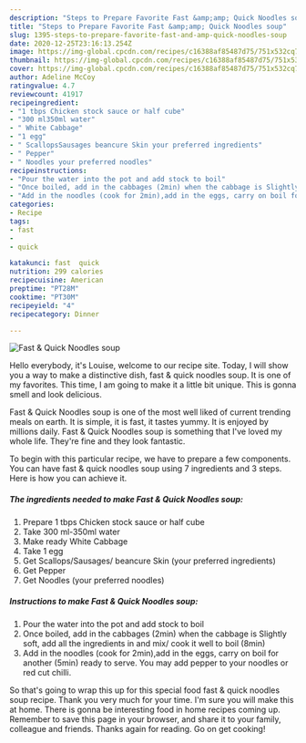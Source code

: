 ```yaml
---
description: "Steps to Prepare Favorite Fast &amp;amp; Quick Noodles soup"
title: "Steps to Prepare Favorite Fast &amp;amp; Quick Noodles soup"
slug: 1395-steps-to-prepare-favorite-fast-and-amp-quick-noodles-soup
date: 2020-12-25T23:16:13.254Z
image: https://img-global.cpcdn.com/recipes/c16388af85487d75/751x532cq70/fast-quick-noodles-soup-recipe-main-photo.jpg
thumbnail: https://img-global.cpcdn.com/recipes/c16388af85487d75/751x532cq70/fast-quick-noodles-soup-recipe-main-photo.jpg
cover: https://img-global.cpcdn.com/recipes/c16388af85487d75/751x532cq70/fast-quick-noodles-soup-recipe-main-photo.jpg
author: Adeline McCoy
ratingvalue: 4.7
reviewcount: 41917
recipeingredient:
- "1 tbps Chicken stock sauce or half cube"
- "300 ml350ml water"
- " White Cabbage"
- "1 egg"
- " ScallopsSausages beancure Skin your preferred ingredients"
- " Pepper"
- " Noodles your preferred noodles"
recipeinstructions:
- "Pour the water into the pot and add stock to boil"
- "Once boiled, add in the cabbages (2min) when the cabbage is Slightly soft, add all the ingredients in and mix/ cook it well to boil (8min)"
- "Add in the noodles (cook for 2min),add in the eggs, carry on boil for another (5min) ready to serve. You may add pepper to your noodles or red cut chilli."
categories:
- Recipe
tags:
- fast
- 
- quick

katakunci: fast  quick 
nutrition: 299 calories
recipecuisine: American
preptime: "PT28M"
cooktime: "PT30M"
recipeyield: "4"
recipecategory: Dinner

---
```



![Fast &amp; Quick Noodles soup](https://img-global.cpcdn.com/recipes/c16388af85487d75/751x532cq70/fast-quick-noodles-soup-recipe-main-photo.jpg)

Hello everybody, it's Louise, welcome to our recipe site. Today, I will show you a way to make a distinctive dish, fast &amp; quick noodles soup. It is one of my favorites. This time, I am going to make it a little bit unique. This is gonna smell and look delicious.

Fast &amp; Quick Noodles soup is one of the most well liked of current trending meals on earth. It is simple, it is fast, it tastes yummy. It is enjoyed by millions daily. Fast &amp; Quick Noodles soup is something that I've loved my whole life. They're fine and they look fantastic.




To begin with this particular recipe, we have to prepare a few components. You can have fast &amp; quick noodles soup using 7 ingredients and 3 steps. Here is how you can achieve it.

<!--inarticleads1-->

##### The ingredients needed to make Fast &amp; Quick Noodles soup:

1. Prepare 1 tbps Chicken stock sauce or half cube
1. Take 300 ml-350ml water
1. Make ready  White Cabbage
1. Take 1 egg
1. Get  Scallops/Sausages/ beancure Skin (your preferred ingredients)
1. Get  Pepper
1. Get  Noodles (your preferred noodles)




<!--inarticleads2-->

##### Instructions to make Fast &amp; Quick Noodles soup:

1. Pour the water into the pot and add stock to boil
1. Once boiled, add in the cabbages (2min) when the cabbage is Slightly soft, add all the ingredients in and mix/ cook it well to boil (8min)
1. Add in the noodles (cook for 2min),add in the eggs, carry on boil for another (5min) ready to serve. You may add pepper to your noodles or red cut chilli.




So that's going to wrap this up for this special food fast &amp; quick noodles soup recipe. Thank you very much for your time. I'm sure you will make this at home. There is gonna be interesting food in home recipes coming up. Remember to save this page in your browser, and share it to your family, colleague and friends. Thanks again for reading. Go on get cooking!
